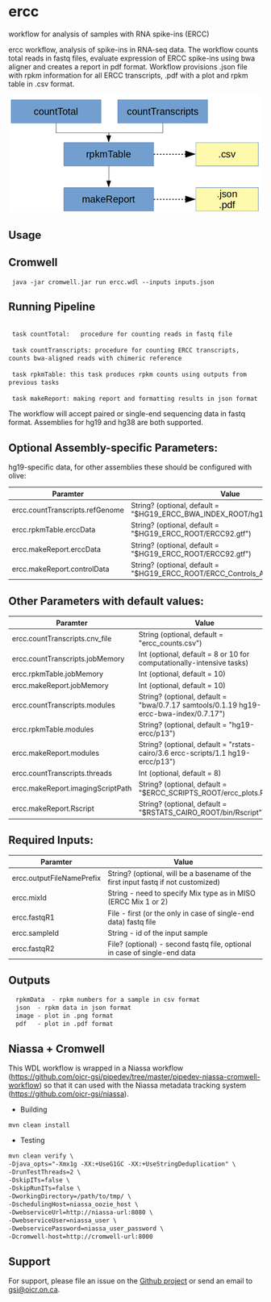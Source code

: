 # ercc
workflow for analysis of samples with RNA spike-ins (ERCC)

ercc workflow, analysis of spike-ins in RNA-seq data. The workflow counts total reads in fastq files, evaluate expression of ERCC spike-ins using bwa aligner and creates a report in pdf format. Workflow provisions .json file with rpkm information for all ERCC transcripts, .pdf with a plot and rpkm table in .csv format.

![ercc flowchart](docs/ercc_flowchart.png)

## Usage

## Cromwell

``` 
 java -jar cromwell.jar run ercc.wdl --inputs inputs.json 
```

## Running Pipeline

```
 
 task countTotal:   procedure for counting reads in fastq file

 task countTranscripts: procedure for counting ERCC transcripts, counts bwa-aligned reads with chimeric reference

 task rpkmTable: this task produces rpkm counts using outputs from previous tasks

 task makeReport: making report and formatting results in json format

```

The workflow will accept paired or single-end sequencing data in fastq format. Assemblies for hg19 and hg38 are both supported. 

## Optional Assembly-specific Parameters:

hg19-specific data, for other assemblies these should be configured with olive:

Paramter|Value
---|---
ercc.countTranscripts.refGenome | String? (optional, default = "$HG19_ERCC_BWA_INDEX_ROOT/hg19_random_ercc.fa")
ercc.rpkmTable.erccData | String? (optional, default = "$HG19_ERCC_ROOT/ERCC92.gtf")
ercc.makeReport.erccData | String? (optional, default = "$HG19_ERCC_ROOT/ERCC92.gtf")
ercc.makeReport.controlData | String? (optional, default = "$HG19_ERCC_ROOT/ERCC_Controls_Analysis_v2.txt")

## Other Parameters with default values:

Paramter|Value
---|---
ercc.countTranscripts.cnv_file | String (optional, default = "ercc_counts.csv")
ercc.countTranscripts.jobMemory | Int (optional, default = 8 or 10 for computationally-intensive tasks)
ercc.rpkmTable.jobMemory | Int (optional, default = 10)
ercc.makeReport.jobMemory | Int (optional, default = 10)
ercc.countTranscripts.modules | String? (optional, default = "bwa/0.7.17 samtools/0.1.19 hg19-ercc-bwa-index/0.7.17")
ercc.rpkmTable.modules | String? (optional, default = "hg19-ercc/p13")
ercc.makeReport.modules | String? (optional, default = "rstats-cairo/3.6 ercc-scripts/1.1 hg19-ercc/p13")
ercc.countTranscripts.threads | Int (optional, default = 8)
ercc.makeReport.imagingScriptPath | String? (optional, default = "$ERCC_SCRIPTS_ROOT/ercc_plots.R")
ercc.makeReport.Rscript | String? (optional, default = "$RSTATS_CAIRO_ROOT/bin/Rscript")

## Required Inputs:

Paramter|Value
---|---
ercc.outputFileNamePrefix | String? (optional, will be a basename of the first input fastq if not customized)
ercc.mixId | String - need to specify Mix type as in MISO (ERCC Mix 1 or 2)
ercc.fastqR1 | File - first (or the only in case of single-end data) fastq file
ercc.sampleId | String - id of the input sample
ercc.fastqR2 | File? (optional) - second fastq file, optional in case of single-end data

## Outputs

```
  rpkmData  - rpkm numbers for a sample in csv format
  json  - rpkm data in json format
  image - plot in .png format
  pdf   - plot in .pdf format

```

## Niassa + Cromwell

This WDL workflow is wrapped in a Niassa workflow (https://github.com/oicr-gsi/pipedev/tree/master/pipedev-niassa-cromwell-workflow) so that it can used with the Niassa metadata tracking system (https://github.com/oicr-gsi/niassa).

* Building
```
mvn clean install
```

* Testing
```
mvn clean verify \
-Djava_opts="-Xmx1g -XX:+UseG1GC -XX:+UseStringDeduplication" \
-DrunTestThreads=2 \
-DskipITs=false \
-DskipRunITs=false \
-DworkingDirectory=/path/to/tmp/ \
-DschedulingHost=niassa_oozie_host \
-DwebserviceUrl=http://niassa-url:8080 \
-DwebserviceUser=niassa_user \
-DwebservicePassword=niassa_user_password \
-Dcromwell-host=http://cromwell-url:8000
```

## Support

For support, please file an issue on the [Github project](https://github.com/oicr-gsi) or send an email to gsi@oicr.on.ca.
